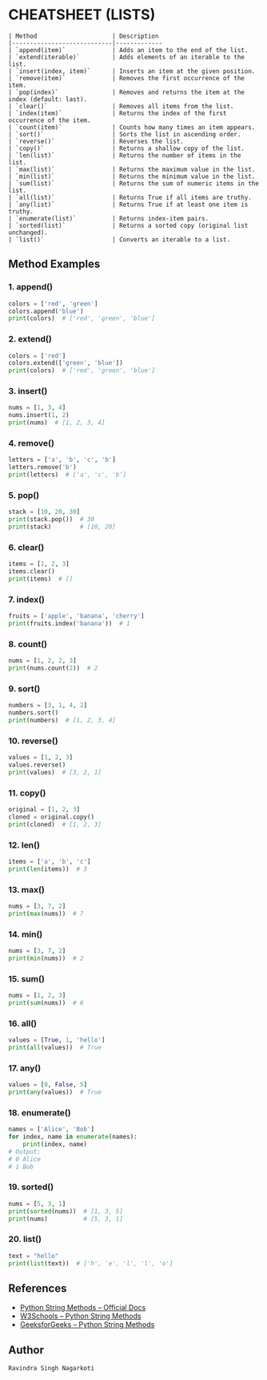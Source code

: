 # CHEATSHEET (LISTS)
```
| Method                     | Description 
|----------------------------|-------------
| `append(item)`             | Adds an item to the end of the list.
| `extend(iterable)`         | Adds elements of an iterable to the list.
| `insert(index, item)`      | Inserts an item at the given position.
| `remove(item)`             | Removes the first occurrence of the item.
| `pop(index)`               | Removes and returns the item at the index (default: last).
| `clear()`                  | Removes all items from the list.
| `index(item)`              | Returns the index of the first occurrence of the item.
| `count(item)`              | Counts how many times an item appears.
| `sort()`                   | Sorts the list in ascending order.
| `reverse()`                | Reverses the list.
| `copy()`                   | Returns a shallow copy of the list.
| `len(list)`                | Returns the number of items in the list.
| `max(list)`                | Returns the maximum value in the list.
| `min(list)`                | Returns the minimum value in the list.
| `sum(list)`                | Returns the sum of numeric items in the list.
| `all(list)`                | Returns True if all items are truthy.
| `any(list)`                | Returns True if at least one item is truthy.
| `enumerate(list)`          | Returns index-item pairs.
| `sorted(list)`             | Returns a sorted copy (original list unchanged).
| `list()`                   | Converts an iterable to a list.
```

## Method Examples
### 1. append()
```python
colors = ['red', 'green']
colors.append('blue')
print(colors)  # ['red', 'green', 'blue']
```

### 2. extend()
```python
colors = ['red']
colors.extend(['green', 'blue'])
print(colors)  # ['red', 'green', 'blue']
```
### 3. insert()
```python
nums = [1, 3, 4]
nums.insert(1, 2)
print(nums)  # [1, 2, 3, 4]
```
### 4. remove()
```python
letters = ['a', 'b', 'c', 'b']
letters.remove('b')
print(letters)  # ['a', 'c', 'b']
```
### 5. pop()
```python
stack = [10, 20, 30]
print(stack.pop())  # 30
print(stack)        # [10, 20]
```
### 6. clear()
```python
items = [1, 2, 3]
items.clear()
print(items)  # []
```
### 7. index()
```python
fruits = ['apple', 'banana', 'cherry']
print(fruits.index('banana'))  # 1
```
### 8. count()
```python
nums = [1, 2, 2, 3]
print(nums.count(2))  # 2
```
### 9. sort()
```python
numbers = [3, 1, 4, 2]
numbers.sort()
print(numbers)  # [1, 2, 3, 4]
```
### 10. reverse()
```python
values = [1, 2, 3]
values.reverse()
print(values)  # [3, 2, 1]
```
### 11. copy()
```python
original = [1, 2, 3]
cloned = original.copy()
print(cloned)  # [1, 2, 3]
```
### 12. len()
```python
items = ['a', 'b', 'c']
print(len(items))  # 3
```
### 13. max()
```python
nums = [3, 7, 2]
print(max(nums))  # 7
```
### 14. min()
```python
nums = [3, 7, 2]
print(min(nums))  # 2
```
### 15. sum()
```python
nums = [1, 2, 3]
print(sum(nums))  # 6
```
### 16. all()
```python
values = [True, 1, 'hello']
print(all(values))  # True
```
### 17. any()
```python
values = [0, False, 5]
print(any(values))  # True
```
### 18. enumerate()
```python
names = ['Alice', 'Bob']
for index, name in enumerate(names):
    print(index, name)
# Output:
# 0 Alice
# 1 Bob
```
### 19. sorted()
```python
nums = [5, 3, 1]
print(sorted(nums))  # [1, 3, 5]
print(nums)          # [5, 3, 1]
```
### 20. list()
```python
text = "hello"
print(list(text))  # ['h', 'e', 'l', 'l', 'o']
```


## References


- [Python String Methods – Official Docs](https://docs.python.org/3/library/stdtypes.html#string-methods)
- [W3Schools – Python String Methods](https://www.w3schools.com/python/python_ref_string.asp)
- [GeeksforGeeks – Python String Methods](https://www.geeksforgeeks.org/python-string-methods/)

## Author
```
Ravindra Singh Nagarkoti
```